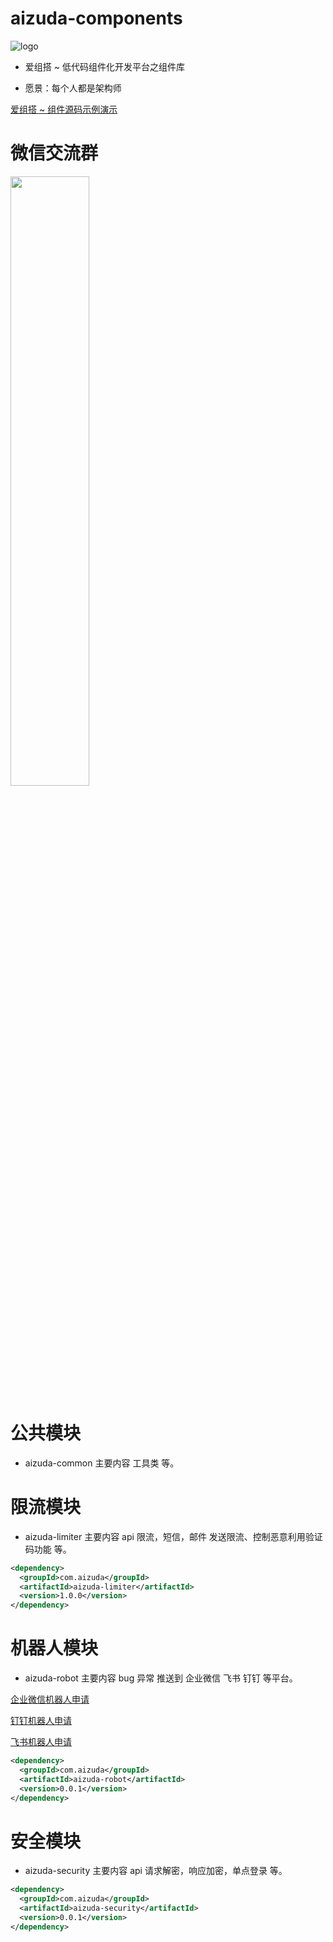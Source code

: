 
# aizuda-components

![logo](https://portrait.gitee.com/uploads/avatars/namespace/2879/8637007_aizuda_1636162864.png!avatar100)

- 爱组搭 ~ 低代码组件化开发平台之组件库


- 愿景：每个人都是架构师

[爱组搭 ~ 组件源码示例演示](https://gitee.com/aizuda/aizuda-components-examples)



# 微信交流群
<img src="https://images.gitee.com/uploads/images/2021/1129/221920_d2559092_12260.jpeg" width="50%" height="50%">


# 公共模块

-  aizuda-common 主要内容 工具类 等。


# 限流模块

-  aizuda-limiter 主要内容 api 限流，短信，邮件 发送限流、控制恶意利用验证码功能 等。

```xml
<dependency>
  <groupId>com.aizuda</groupId>
  <artifactId>aizuda-limiter</artifactId>
  <version>1.0.0</version>
</dependency>
```



# 机器人模块

- aizuda-robot 主要内容 bug 异常 推送到 企业微信 飞书 钉钉 等平台。

[企业微信机器人申请](https://work.weixin.qq.com/api/doc/90000/90136/91770)

[钉钉机器人申请](https://developers.dingtalk.com/document/robots/use-group-robots)

[飞书机器人申请](https://open.feishu.cn/document/ukTMukTMukTM/ucTM5YjL3ETO24yNxkjN)

```xml
<dependency>
  <groupId>com.aizuda</groupId>
  <artifactId>aizuda-robot</artifactId>
  <version>0.0.1</version>
</dependency>
```


# 安全模块

-  aizuda-security 主要内容 api 请求解密，响应加密，单点登录 等。



```xml
<dependency>
  <groupId>com.aizuda</groupId>
  <artifactId>aizuda-security</artifactId>
  <version>0.0.1</version>
</dependency>
```


